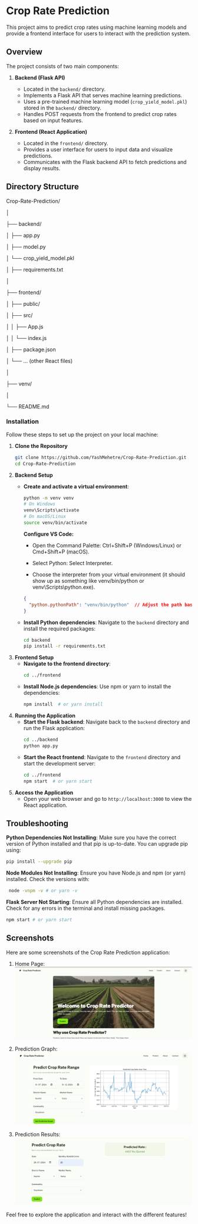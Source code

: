 # Crop Rate Prediction

This project aims to predict crop rates using machine learning models and provide a frontend interface for users to interact with the prediction system.

## Overview

The project consists of two main components:

1. **Backend (Flask API)**

   - Located in the `backend/` directory.
   - Implements a Flask API that serves machine learning predictions.
   - Uses a pre-trained machine learning model (`crop_yield_model.pkl`) stored in the `backend/` directory.
   - Handles POST requests from the frontend to predict crop rates based on input features.

2. **Frontend (React Application)**
   - Located in the `frontend/` directory.
   - Provides a user interface for users to input data and visualize predictions.
   - Communicates with the Flask backend API to fetch predictions and display results.

## Directory Structure

Crop-Rate-Prediction/

│

├── backend/

│ ├── app.py

│ ├── model.py

│ └── crop_yield_model.pkl

│ ├── requirements.txt

│

├── frontend/

│ ├── public/

│ ├── src/

│ │ ├── App.js

│ │ └── index.js

│ ├── package.json

│ └── ... (other React files)

│

├── venv/

│

└── README.md

### Installation

Follow these steps to set up the project on your local machine:

1. **Clone the Repository**
   ```bash
   git clone https://github.com/YashMehetre/Crop-Rate-Prediction.git
   cd Crop-Rate-Prediction
   ```
2. **Backend Setup**
   - **Create and activate a virtual environment**:
     ```bash
     python -m venv venv
     # On Windows
     venv\Scripts\activate
     # On macOS/Linux
     source venv/bin/activate
     ```

     **Configure VS Code:**

      * Open the Command Palette: Ctrl+Shift+P (Windows/Linux) or Cmd+Shift+P (macOS).
         
      * Select Python: Select Interpreter.
         
      * Choose the interpreter from your virtual environment (it should show up as something like venv/bin/python or venv\\Scripts\\python.exe).
      ```json
      {
        "python.pythonPath": "venv/bin/python"  // Adjust the path based on your operating system
      }
      ```
   - **Install Python dependencies**:
     Navigate to the `backend` directory and install the required packages:
     ```bash
     cd backend
     pip install -r requirements.txt
     ```
3. **Frontend Setup**
   - **Navigate to the frontend directory**:
     ```bash
     cd ../frontend
     ```
   - **Install Node.js dependencies**:
     Use npm or yarn to install the dependencies:
     ```bash
     npm install  # or yarn install
     ```
4. **Running the Application**
   - **Start the Flask backend**:
     Navigate back to the `backend` directory and run the Flask application:
     ```bash
     cd ../backend
     python app.py
     ```
   - **Start the React frontend**:
     Navigate to the `frontend` directory and start the development server:
     ```bash
     cd ../frontend
     npm start  # or yarn start
     ```
5. **Access the Application**
   - Open your web browser and go to `http://localhost:3000` to view the React application.

## Troubleshooting

**Python Dependencies Not Installing**: Make sure you have the correct version of Python installed and that pip is up-to-date. You can upgrade pip using:
  ```bash
  pip install --upgrade pip
  ```
**Node Modules Not Installing**: Ensure you have Node.js and npm (or yarn) installed. Check the versions with:
  ```bash
   node -vnpm -v # or yarn -v
  ```
 **Flask Server Not Starting**: Ensure all Python dependencies are installed. Check for any errors in the terminal and install missing packages.
   ```bash
   npm start # or yarn start
   ```

  
  ## Screenshots

  Here are some screenshots of the Crop Rate Prediction application:

  1. Home Page:
    ![Home Page](/screenshots/home.png)

  2. Prediction Graph:
    ![Input Form](/screenshots/pred_graph.png)

  3. Prediction Results:
    ![Prediction Results](/screenshots/pred_result.png)

  Feel free to explore the application and interact with the different features!



